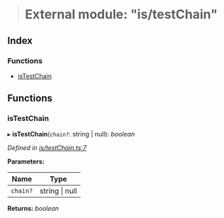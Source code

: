 > # External module: "is/testChain"

## Index

### Functions

* [isTestChain](_is_testchain_.md#istestchain)

## Functions

###  isTestChain

▸ **isTestChain**(`chain?`: string | null): *boolean*

*Defined in [is/testChain.ts:7](https://github.com/polkadot-js/common/blob/09e0b80/packages/util/src/is/testChain.ts#L7)*

**Parameters:**

Name | Type |
------ | ------ |
`chain?` | string \| null |

**Returns:** *boolean*